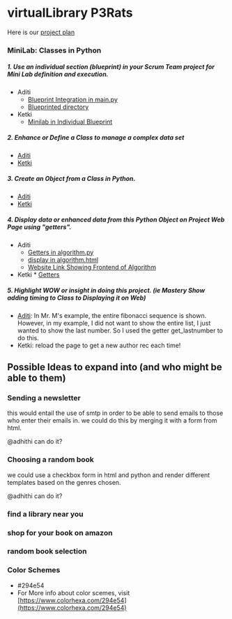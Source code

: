 # virtualLibrary P3Rats

Here is our [project plan](https://padlet.com/ketkic61666/Rats)

### MiniLab: Classes in Python
##### 1. Use an individual section (blueprint) in your Scrum Team project for Mini Lab definition and execution.
  * Aditi
    * [Blueprint Integration in main.py](https://github.com/adhithin/virtualLibrary/blob/bcf48349bf3b05f2a85cd7d77828092cfc67c2bb/main.py#L9-L16)
    * [Blueprinted directory](https://github.com/adhithin/virtualLibrary/tree/main/findabook)
  * Ketki
    * [Minilab in Individual Blueprint](https://github.com/adhithin/virtualLibrary/blob/main/randombook/author.py)
##### 2. Enhance or Define a Class to manage a complex data set
  * [Aditi](https://github.com/adhithin/virtualLibrary/blob/5ca17adc21b038cb4e19b894eccd5281335134f4/findabook/algorithm.py#L1-L15)
  * [Ketki](https://github.com/adhithin/virtualLibrary/blob/636e747c430eba952dfb3097829fd7fad77de8e6/randombook/author.py#L6-L20)
##### 3. Create an Object from a Class in Python. 
  * [Aditi](https://github.com/adhithin/virtualLibrary/blob/5ca17adc21b038cb4e19b894eccd5281335134f4/findabook/algorithm.py#L55)
  * [Ketki](https://github.com/adhithin/virtualLibrary/blob/636e747c430eba952dfb3097829fd7fad77de8e6/randombook/author.py#L57-L62)
##### 4. Display data or enhanced data from this Python Object on Project Web Page using "getters".
  * Aditi
    * [Getters in algorithm.py](https://github.com/adhithin/virtualLibrary/blob/5ca17adc21b038cb4e19b894eccd5281335134f4/findabook/algorithm.py#L33-L63)
    * [display in algorithm.html](https://github.com/adhithin/virtualLibrary/blob/5ca17adc21b038cb4e19b894eccd5281335134f4/findabook/templates/algorithm.html#L21-L30)
    * [Website Link Showing Frontend of Algorithm](http://104.35.27.118/findabook/algo)
   * Ketki
    * [Getters](https://github.com/adhithin/virtualLibrary/blob/5ca17adc21b038cb4e19b894eccd5281335134f4/findabook/algorithm.py#L32-L53)
    
##### 5. Highlight WOW or insight in doing this project.  (ie Mastery Show adding timing to Class to Displaying it on Web)
  * [Aditi](https://github.com/adhithin/virtualLibrary/blob/5ca17adc21b038cb4e19b894eccd5281335134f4/findabook/algorithm.py#L63): In Mr. M's example, the entire fibonacci sequence is shown. However, in my example, I did not want to show the entire list, I just wanted to show the last number. So I used the getter get_lastnumber to do this. 
  * Ketki: reload the page to get a new author rec each time! 

## Possible Ideas to expand into (and who might be able to them) 

### Sending a newsletter 

this would entail the use of smtp in order to be able to send emails to those who enter their emails in. we could do this by merging it with a form from html. 

@adhithi can do it? 

### Choosing a random book 

we could use a checkbox form in html and python and render different templates based on the genres chosen. 

@adhithi can do it?

### find a library near you 


### shop for your book on amazon


### random book selection 



### Color Schemes
* #294e54
* For More info about color scemes, visit [https://www.colorhexa.com/294e54](https://www.colorhexa.com/294e54)

